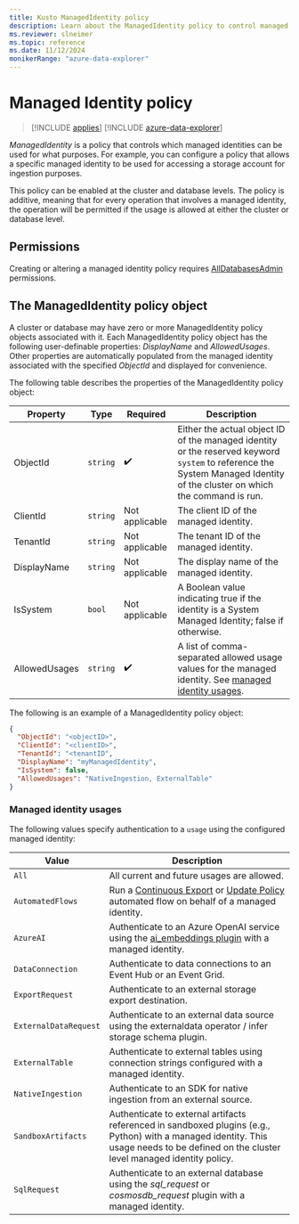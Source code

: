 ```yaml
---
title: Kusto ManagedIdentity policy
description: Learn about the ManagedIdentity policy to control managed identities.
ms.reviewer: slneimer
ms.topic: reference
ms.date: 11/12/2024
monikerRange: "azure-data-explorer"
---
```

# Managed Identity policy

> [!INCLUDE [applies](../includes/applies-to-version/applies.md)] [!INCLUDE [azure-data-explorer](../includes/applies-to-version/azure-data-explorer.md)]

*ManagedIdentity* is a policy that controls which managed identities can be used for what purposes. For example, you can configure a policy that allows a specific managed identity to be used for accessing a storage account for ingestion purposes.

This policy can be enabled at the cluster and database levels. The policy is additive, meaning that for every operation that involves a managed identity, the operation will be permitted if the usage is allowed at either the cluster or database level.

## Permissions

Creating or altering a managed identity policy requires [AllDatabasesAdmin](../access-control/role-based-access-control.md) permissions.

## The ManagedIdentity policy object

A cluster or database may have zero or more ManagedIdentity policy objects associated with it.
Each ManagedIdentity policy object has the following user-definable properties: *DisplayName* and *AllowedUsages*.
Other properties are automatically populated from the managed identity associated with the specified *ObjectId* and displayed for convenience.

The following table describes the properties of the ManagedIdentity policy object:

| Property      | Type   | Required | Description                                                                   |
|---------------|--------|----------|-------------------------------------------------------------------------------|
| ObjectId      | `string` |  :heavy_check_mark:  | Either the actual object ID of the managed identity or the reserved keyword `system` to reference the System Managed Identity of the cluster on which the command is run. |
| ClientId      | `string` | Not applicable | The client ID of the managed identity. |
| TenantId      | `string` | Not applicable | The tenant ID of the managed identity. |
| DisplayName   | `string` | Not applicable | The display name of the managed identity. |
| IsSystem      | `bool` | Not applicable | A Boolean value indicating true if the identity is a System Managed Identity; false if otherwise. |
| AllowedUsages | `string` |  :heavy_check_mark:  | A list of comma-separated allowed usage values for the managed identity. See [managed identity usages](#managed-identity-usages). |

The following is an example of a ManagedIdentity policy object:

```json
{
  "ObjectId": "<objectID>",
  "ClientId": "<clientID>",
  "TenantId": "<tenantID",
  "DisplayName": "myManagedIdentity",
  "IsSystem": false,
  "AllowedUsages": "NativeIngestion, ExternalTable"
}
```

### Managed identity usages

The following values specify authentication to a `usage` using the configured managed identity:

| Value | Description |
|---|---|
| `All` | All current and future usages are allowed. |
| `AutomatedFlows`| Run a [Continuous Export](data-export/continuous-data-export.md) or [Update Policy](update-policy.md) automated flow on behalf of a managed identity. |
| `AzureAI`| Authenticate to an Azure OpenAI service using the [ai_embeddings plugin](../query/ai-embeddings-plugin.md) with a managed identity. |
| `DataConnection` | Authenticate to data connections to an Event Hub or an Event Grid. |
| `ExportRequest` | Authenticate to an external storage export destination. |
| `ExternalDataRequest` | Authenticate to an external data source using the externaldata operator / infer storage schema plugin. |
| `ExternalTable` | Authenticate to external tables using connection strings configured with a managed identity. |
| `NativeIngestion` |  Authenticate to an SDK for native ingestion from an external source. |
| `SandboxArtifacts`| Authenticate to external artifacts referenced in sandboxed plugins (e.g., Python) with a managed identity. This usage needs to be defined on the cluster level managed identity policy. |
| `SqlRequest`| Authenticate to an external database using the *sql_request* or *cosmosdb_request* plugin with a managed identity. |
